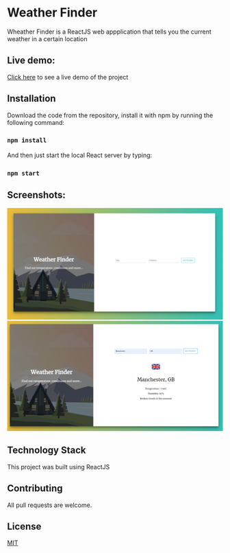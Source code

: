 # Weather Finder
Wheather Finder is a ReactJS web appplication that tells you the current weather in a certain location

## Live demo:

[Click here](https://sirwhiz.github.io/weather-finder/) to see a live demo of the project

## Installation

Download the code from the repository, install it with npm by running the following command:

### `npm install`

And then just start the local React server by typing:

### `npm start`

## Screenshots:

![weather-finder-sample](screenshots/weather-finder-1.png)
![weather-finder-results](screenshots/weather-finder-2.png)

## Technology Stack
This project was built using ReactJS

## Contributing
All pull requests are welcome.

## License
[MIT](https://choosealicense.com/licenses/mit/)
